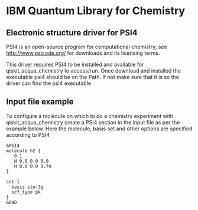 # IBM Quantum Library for Chemistry

## Electronic structure driver for PSI4

PSI4 is an open-source program for computational chemistry, see http://www.psicode.org/ for downloads and its
licensing terms.

This driver requires PSI4 to be installed and available for qiskit_acqua_chemistry to access/run. Once download and installed the
executable psi4 should be on the Path. If not make sure that it is so the driver can find the psi4 executable

## Input file example
To configure a molecule on which to do a chemistry experiment with qiskit_acqua_chemistry create a PSI4 section in the input file
as per the example below. Here the molecule, basis set and other options are specified according to PSI4 
```
&PSI4
molecule h2 {
   0 1
   H 0.0 0.0 0.0
   H 0.0 0.0 0.74
}

set {
  basis sto-3g
  scf_type pk
}
&END
```
